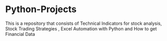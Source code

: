 # Python-Projects
This is a repository that consists of Technical Indicators for stock analysis, Stock Trading Strategies , Excel Automation with Python and How to get Financial Data 
